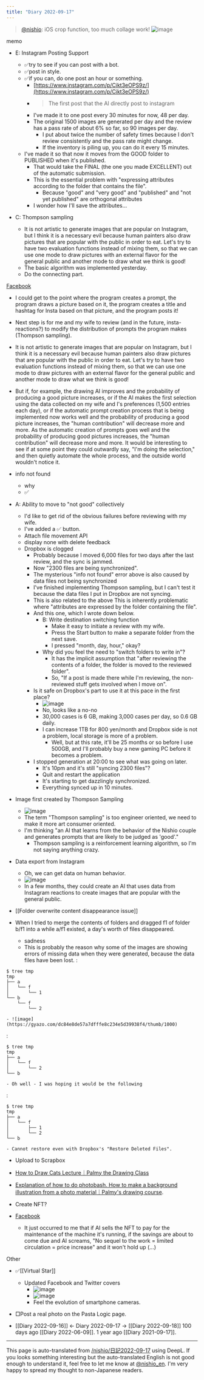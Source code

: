 ```yaml
---
title: "Diary 2022-09-17"
---
```



> [@nishio](https://twitter.com/nishio/status/1570983870337814528): iOS crop function, too much collage work!
> ![image](https://pbs.twimg.com/media/Fc1BTydaEAECZpV.jpg)

memo
- E: Instagram Posting Support
    - ✅try to see if you can post with a bot.
    - ✅post in style.
    - ✅if you can, do one post an hour or something.
        - [https://www.instagram.com/p/Cikt3eOPS9z/](https://www.instagram.com/p/Cikt3eOPS9z/)
        - > The first post that the AI directly post to instagram
        - I've made it to one post every 30 minutes for now, 48 per day.
        - The original 1500 images are generated per day and the review has a pass rate of about 6% so far, so 90 images per day.
            - I put about twice the number of safety times because I don't review consistently and the pass rate might change.
            - If the inventory is piling up, you can do it every 15 minutes.
    - I've made it so that now it moves from the GOOD folder to PUBLISHED when it's published.
        - That would take the FINAL (the one you made EXCELLENT) out of the automatic submission.
        - This is the essential problem with "expressing attributes according to the folder that contains the file".
            - Because "good" and "very good" and "published" and "not yet published" are orthogonal attributes
        - I wonder how I'll save the attributes...


- C: Thompson sampling
    - It is not artistic to generate images that are popular on Instagram, but I think it is a necessary evil because human painters also draw pictures that are popular with the public in order to eat. Let's try to have two evaluation functions instead of mixing them, so that we can use one mode to draw pictures with an external flavor for the general public and another mode to draw what we think is good!
    - The basic algorithm was implemented yesterday.
    - Do the connecting part.

[Facebook](https://www.facebook.com/nishiohirokazu/posts/pfbid0Q36LT6U9uZXpyzBEK8jzEhTaywhyoVAcHWXhg7tAVmf3JvK79ZFQyKjwA4iYQAGZl)
- I could get to the point where the program creates a prompt, the program draws a picture based on it, the program creates a title and hashtag for Insta based on that picture, and the program posts it!
- Next step is for me and my wife to review (and in the future, insta-reactions?) to modify the distribution of prompts the program makes (Thompson sampling).
- It is not artistic to generate images that are popular on Instagram, but I think it is a necessary evil because human painters also draw pictures that are popular with the public in order to eat. Let's try to have two evaluation functions instead of mixing them, so that we can use one mode to draw pictures with an external flavor for the general public and another mode to draw what we think is good!
- But if, for example, the drawing AI improves and the probability of producing a good picture increases, or if the AI makes the first selection using the data collected on my wife and I's preferences (1,500 entries each day), or if the automatic prompt creation process that is being implemented now works well and the probability of producing a good picture increases, the "human contribution" will decrease more and more. As the automatic creation of prompts goes well and the probability of producing good pictures increases, the "human contribution" will decrease more and more. It would be interesting to see if at some point they could outwardly say, "I'm doing the selection," and then quietly automate the whole process, and the outside world wouldn't notice it.


- info not found
    - why
    - ✅

- A: Ability to move to "not good" collectively
    - I'd like to get rid of the obvious failures before reviewing with my wife.
    - I've added a ✅ button.
    - Attach file movement API
    - display none with delete feedback
    - Dropbox is clogged
        - Probably because I moved 6,000 files for two days after the last review, and the sync is jammed.
        - Now "2300 files are being synchronized".
        - The mysterious "info not found" error above is also caused by data files not being synchronized
        - I've finished implementing Thompson sampling, but I can't test it because the data files I put in Dropbox are not syncing.
        - This is also related to the above This is inherently problematic where "attributes are expressed by the folder containing the file".
        - And this one, which I wrote down below.
            - B: Write destination switching function
                - Make it easy to initiate a review with my wife.
                - Press the Start button to make a separate folder from the next save.
                - I pressed "month, day, hour," okay?
            - Why did you feel the need to "switch folders to write in"?
                - It has the implicit assumption that "after reviewing the contents of a folder, the folder is moved to the reviewed folder".
                - So, "If a post is made there while I'm reviewing, the non-reviewed stuff gets involved when I move on".
        - Is it safe on Dropbox's part to use it at this pace in the first place?
            - ![image](https://gyazo.com/9585cc6eaf75b27cd5d0508a274238a5/thumb/1000)
            - No, looks like a no-no
            - 30,000 cases is 6 GB, making 3,000 cases per day, so 0.6 GB daily.
            - I can increase 1TB for 800 yen/month and Dropbox side is not a problem, local storage is more of a problem.
                - Well, but at this rate, it'll be 25 months or so before I use 500GB, and I'll probably buy a new gaming PC before it becomes a problem.
        - I stopped generation at 20:00 to see what was going on later.
            - It's 10pm and it's still "syncing 2300 files"?
            - Quit and restart the application
            - It's starting to get dazzlingly synchronized.
            - Everything synced up in 10 minutes.

- Image first created by Thompson Sampling
    - ![image](https://gyazo.com/2c80ff970bd659f9d12a25b456b5c57e/thumb/1000)
    - The term "Thompson sampling" is too engineer oriented, we need to make it more art consumer oriented.
    - I'm thinking "an AI that learns from the behavior of the Nishio couple and generates prompts that are likely to be judged as 'good'."
        - Thompson sampling is a reinforcement learning algorithm, so I'm not saying anything crazy.


- Data export from Instagram
    - Oh, we can get data on human behavior.
    - ![image](https://gyazo.com/c1a34bfefccb787cf9595b438d79f328/thumb/1000)
    - In a few months, they could create an AI that uses data from Instagram reactions to create images that are popular with the general public.

- [[Folder overwrite content disappearance issue]]
- When I tried to merge the contents of folders and dragged f1 of folder b/f1 into a while a/f1 existed, a day's worth of files disappeared.
    - sadness
    - This is probably the reason why some of the images are showing errors of missing data when they were generated, because the data files have been lost.
:

```
$ tree tmp 
tmp
├── a
│   └── f
│       └── 1
└── b
    └── f
        └── 2
```

    - ![image](https://gyazo.com/dc84e8de57a7dfffe8c234e5d39938f4/thumb/1000)
:

```
$ tree tmp
tmp
├── a
│   └── f
│       └── 2
└── b
```

    - Oh well - I was hoping it would be the following
:

```
$ tree tmp
tmp
├── a
│   └── f
│       ├── 1
│       └── 2
└── b
```

    - Cannot restore even with Dropbox's "Restore Deleted Files".

- Upload to Scrapbox

- [How to Draw Cats Lecture｜Palmy the Drawing Class](https://www.palmie.jp/courses/309/lp)
- [Explanation of how to do photobash. How to make a background illustration from a photo material｜Palmy's drawing course](https://www.palmie.jp/lessons/264).

- Create NFT?
- [Facebook](https://www.facebook.com/nishiohirokazu/posts/pfbid0zRGbu3Zwmr5g1F4q4NiqCfVFygqYCfKonxmdNiG73eb7XQHFBH76q3zoZ5T8mqiml)
    - It just occurred to me that if AI sells the NFT to pay for the maintenance of the machine it's running, if the savings are about to come due and AI screams, "No sequel to the work = limited circulation = price increase" and it won't hold up (...)

Other
- ✅[[Virtual Star]]
    - Updated Facebook and Twitter covers
        - ![image](https://gyazo.com/47273ae2da2af2f95e2defd9cf720786/thumb/1000)
        - ![image](https://gyazo.com/23db1a929b25b04e0206ac4e2127f34f/thumb/1000)
        - Feel the evolution of smartphone cameras.
- □Post a real photo on the Pasta Logic page.

- [[Diary 2022-09-16]] ← Diary 2022-09-17 → [[Diary 2022-09-18]]
100 days ago [[Diary 2022-06-09]].
1 year ago [[Diary 2021-09-17]].
---
This page is auto-translated from [/nishio/日記2022-09-17](https://scrapbox.io/nishio/日記2022-09-17) using DeepL. If you looks something interesting but the auto-translated English is not good enough to understand it, feel free to let me know at [@nishio_en](https://twitter.com/nishio_en). I'm very happy to spread my thought to non-Japanese readers.